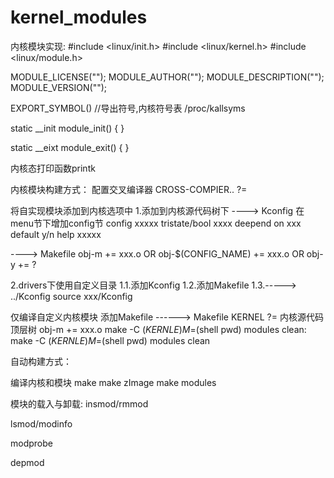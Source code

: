 <link href="../../../css/style.css" rel="stylesheet" type="text/css" />

# kernel_modules
内核模块实现:
#include <linux/init.h>
#include <linux/kernel.h>
#include <linux/module.h>

MODULE_LICENSE("");
MODULE_AUTHOR("");
MODULE_DESCRIPTION("");
MODULE_VERSION("");

EXPORT_SYMBOL() //导出符号,内核符号表 /proc/kallsyms

static __init module_init()
{
}

static __eixt module_exit()
{
}

内核态打印函数printk

内核模块构建方式：
配置交叉编译器
CROSS-COMPIER.. ?= 

将自实现模块添加到内核选项中
1.添加到内核源代码树下
----> Kconfig
在menu节下增加config节
config xxxxx
	tristate/bool xxxx
	deepend on xxx
	default y/n
	help xxxxx

----> Makefile
obj-m += xxx.o OR obj-$(CONFIG_NAME) += xxx.o OR obj-y	+= ?

2.drivers下使用自定义目录
	1.1.添加Kconfig
	1.2.添加Makefile
	1.3.-----> ../Kconfig
	source xxx/Kconfig

仅编译自定义内核模块
添加Makefile
------> Makefile
KERNEL ?= 内核源代码顶层树
obj-m	+= xxx.o
make -C $(KERNLE) M=$(shell pwd) modules
clean:
	make -C $(KERNLE) M=$(shell pwd) modules clean

自动构建方式：

编译内核和模块
make 
make zImage
make modules

模块的载入与卸载:
insmod/rmmod

lsmod/modinfo

modprobe

depmod
